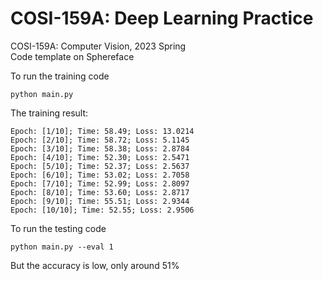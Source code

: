 # COSI-159A: Deep Learning Practice

COSI-159A: Computer Vision, 2023 Spring  
Code template on Sphereface

To run the training code

```
python main.py
```

The training result:
```
Epoch: [1/10]; Time: 58.49; Loss: 13.0214
Epoch: [2/10]; Time: 58.72; Loss: 5.1145
Epoch: [3/10]; Time: 58.38; Loss: 2.8784
Epoch: [4/10]; Time: 52.30; Loss: 2.5471
Epoch: [5/10]; Time: 52.37; Loss: 2.5637
Epoch: [6/10]; Time: 53.02; Loss: 2.7058
Epoch: [7/10]; Time: 52.99; Loss: 2.8097
Epoch: [8/10]; Time: 53.60; Loss: 2.8717
Epoch: [9/10]; Time: 55.51; Loss: 2.9344
Epoch: [10/10]; Time: 52.55; Loss: 2.9506
```

To run the testing code
```
python main.py --eval 1
```

But the accuracy is low, only around 51%